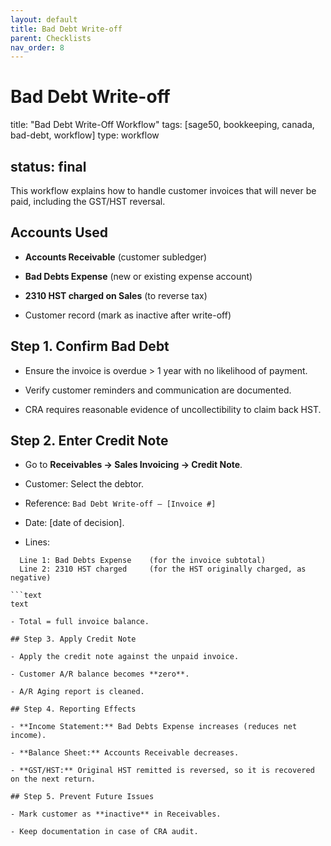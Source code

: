 ```yaml
---
layout: default
title: Bad Debt Write-off
parent: Checklists
nav_order: 8
---
```


# Bad Debt Write-off

title: "Bad Debt Write-Off Workflow"
tags: [sage50, bookkeeping, canada, bad-debt, workflow]
type: workflow

## status: final

This workflow explains how to handle customer invoices that will never be paid, including the GST/HST reversal.

## Accounts Used

- **Accounts Receivable** (customer subledger)

- **Bad Debts Expense** (new or existing expense account)

- **2310 HST charged on Sales** (to reverse tax)

- Customer record (mark as inactive after write-off)

## Step 1. Confirm Bad Debt

- Ensure the invoice is overdue > 1 year with no likelihood of payment.

- Verify customer reminders and communication are documented.

- CRA requires reasonable evidence of uncollectibility to claim back HST.

## Step 2. Enter Credit Note

- Go to **Receivables → Sales Invoicing → Credit Note**.

- Customer: Select the debtor.

- Reference: `Bad Debt Write-off – [Invoice #]`

- Date: [date of decision].

- Lines:

```text
  Line 1: Bad Debts Expense    (for the invoice subtotal)
  Line 2: 2310 HST charged     (for the HST originally charged, as negative)

```text
text

- Total = full invoice balance.

## Step 3. Apply Credit Note

- Apply the credit note against the unpaid invoice.

- Customer A/R balance becomes **zero**.

- A/R Aging report is cleaned.

## Step 4. Reporting Effects

- **Income Statement:** Bad Debts Expense increases (reduces net income).

- **Balance Sheet:** Accounts Receivable decreases.

- **GST/HST:** Original HST remitted is reversed, so it is recovered on the next return.

## Step 5. Prevent Future Issues

- Mark customer as **inactive** in Receivables.

- Keep documentation in case of CRA audit.
